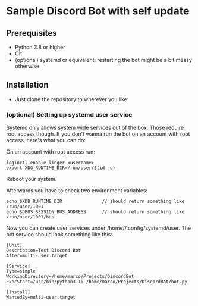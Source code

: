 # Sample Discord Bot with self update

## Prerequisites

- Python 3.8 or higher
- Git
- (optional) systemd or equivalent, restarting the bot might be a bit messy otherwise

## Installation

- Just clone the repository to wherever you like

### (optional) Setting up systemd user service

Systemd only allows system wide services out of the box. Those require root access though.
If you don't wanna run the bot on an account with root access, here's what you can do:

On an account with root access run:

```
loginctl enable-linger <username>
export XDG_RUNTIME_DIR=/run/user/$(id -u)
```

Reboot your system.

Afterwards you have to check two environment variables:
```
echo $XDB_RUNTIME_DIR               // should return something like /run/user/1001
echo $DBUS_SESSION_BUS_ADDRESS      // should return something like /run/user/1001/bus
```

Now you can create user services under /home/<username>/.config/systemd/user.
The bot service should look something like this:
```
[Unit]
Description=Test Discord Bot
After=multi-user.target

[Service]
Type=simple
WorkingDirectory=/home/marco/Projects/DiscordBot
ExecStart=/usr/bin/python3.10 /home/marco/Projects/DiscordBot/bot.py

[Install]
WantedBy=multi-user.target
```